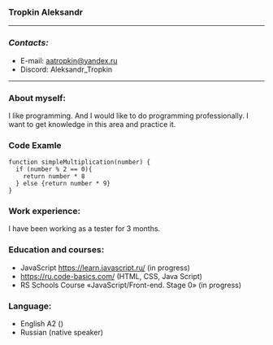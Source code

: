 ### Tropkin Aleksandr
*******************
### *Contacts:*
* E-mail: aatropkin@yandex.ru
* Discord: Aleksandr_Tropkin
********************
### About myself:
I like programming. And I would like to do programming professionally. I want to get knowledge in this area and practice it.
### Code Examle
```
function simpleMultiplication(number) {
  if (number % 2 == 0){
    return number * 8
  } else {return number * 9}
}
```
### Work experience:
I have been working as a tester for 3 months.
### Education and courses:
* JavaScript https://learn.javascript.ru/ (in progress)
* https://ru.code-basics.com/ (HTML, CSS, Java Script)
* RS Schools Course «JavaScript/Front-end. Stage 0» (in progress)
### Language:
* English A2 ()
* Russian (native speaker)
